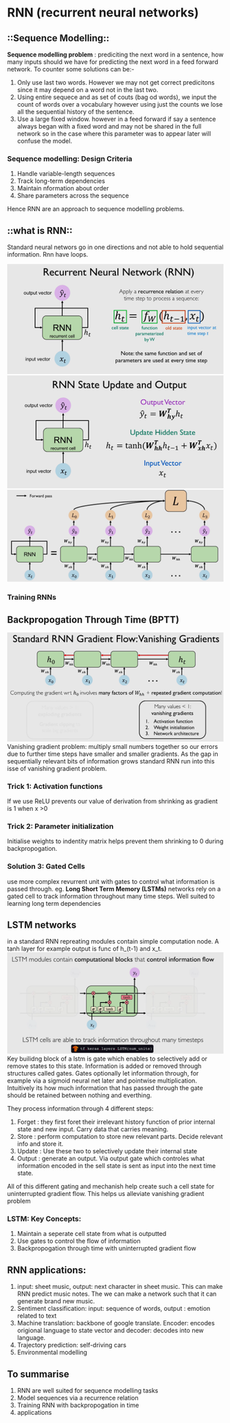 # RNN (recurrent neural networks)

## ::Sequence Modelling::

**Sequence modelling problem** : prediciting the next word in a sentence, how many inputs should we have for predicting the next word in a feed forward network.
To counter some solutions can be:-

1. Only use last two words. However we may not get correct predicitons since it may depend on a word not in the last two.
2. Using entire sequece and as set of couts (bag od words), we input the count of words over a vocabulary however using just the counts we lose all the sequential history of the sentence.
3. Use a large fixed window. however in a feed forward if say a sentence always began with a fixed word and may not be shared in the full network so in the case where this parameter was to appear later will confuse the model.

### Sequence modelling: Design Criteria
1. Handle variable-length sequences
2. Track long-term dependencies
3. Maintain nformation about order
4. Share parameters across the sequence

Hence RNN are an approach to sequence modelling problems.

## ::what is RNN::
Standard neural networs go in one directions and not able to hold sequential information. Rnn have loops.

![alt text](images/2.png)
![alt text](images/3.png)
![alt text](images/4.png)

### Training RNNs
## Backpropogation Through Time (BPTT)

![alt text](images/5.png)
Vanishing gradient problem: multiply small numbers together so our errors due to further time steps have smaller and smaller gradients.
As the gap in sequentially relevant bits of information grows standard RNN run into this isse of vanishing gradient problem.

### Trick 1: Activation functions
If we use ReLU prevents our value of derivation from shrinking as gradient is 1 when x >0
### Trick 2: Parameter initialization
Initialise weights to indentity matrix helps prevent them shrinking to 0 during backpropogation.
### Solution 3: Gated Cells
use more complex revurrent unit with gates to control what information is passed through.
eg. **Long Short Term Memory (LSTMs)** networks rely on a gated cell to track information throughout many time steps. Well suited to learning long term dependencies

## LSTM networks
in a standard RNN repreating modules contain simple computation node. A tanh layer for example output is func of h_(t-1) and x_t.
![alt text](images/6.png)
Key builidng block of a lstm is gate which enables to selectively add or remove states to this state. 
Information is added or removed through structures called gates.
Gates optionally let information through, for example via a sigmoid neural net later and pointwise multiplication.
Intuitively its how much information that has passed through the gate should be retained between nothing and everthing.

They process information through 4 different steps:
1. Forget : they first foret their irrelevant history
function of prior internal state and new input. Carry data that carries meaning.
2. Store : perform computation to store new relevant parts.
Decide relevant info and store it. 
3. Update : Use these two to selectively update their internal state
4. Output : generate an output. Via output gate which controles what information encoded in the sell state is sent as input into the next time state.

All of this different gating and mechanish help create such a cell state for uninterrupted gradient flow. This helps us alleviate vanishing gradient problem

### LSTM: Key Concepts:
1. Maintain a seperate cell state from what is outputted
2. Use gates to control the flow of information
3. Backpropogation through time with uninterrupted gradient flow

## RNN applications:
1. input: sheet music, output: next character in sheet music. This can make RNN predict music notes. The we can make a network such that it can generate brand new music.
2. Sentiment classification: input: sequence of words, output : emotion related to text
3. Machine translation: backbone of google translate. 
Encoder: encodes origional language to state vector and decoder: decodes into new language.
4. Trajectory prediction: self-driving cars
5. Environmental modelling

## To summarise
1. RNN are well suited for sequence modelling tasks
2. Model sequences via a recurrence relation
3. Training RNN with backpropogation in time
4. applications
